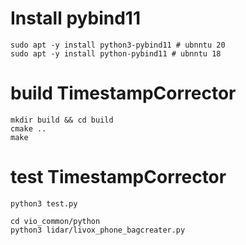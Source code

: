 # Install pybind11
```
sudo apt -y install python3-pybind11 # ubnntu 20
sudo apt -y install python-pybind11 # ubnntu 18
```

# build TimestampCorrector
```
mkdir build && cd build
cmake ..
make
```

# test TimestampCorrector
```
python3 test.py

cd vio_common/python
python3 lidar/livox_phone_bagcreater.py
```

